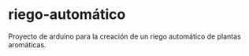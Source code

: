 # riego-automático
Proyecto de arduino para la creación de un riego automático de plantas aromáticas.